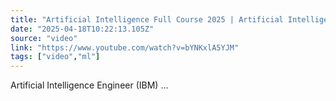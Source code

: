 ```yaml
---
title: "Artificial Intelligence Full Course 2025 | Artificial Intelligence Tutorial | AI Course |Simplilearn"
date: "2025-04-18T10:22:13.105Z"
source: "video"
link: "https://www.youtube.com/watch?v=bYNKxlA5YJM"
tags: ["video","ml"]
---
```


Artificial Intelligence Engineer (IBM) ...

